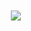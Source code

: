 ᅠ ᅠᅠ

ᅠ ᅠᅠ

ᅠ ᅠᅠᅠ ᅠᅠᅠᅠ<img src="https://i.pinimg.com/originals/f8/aa/fd/f8aafd262dffab89b0f13259a2f29fce.gif">
ᅠ ᅠᅠᅠ ᅠᅠ
ᅠ ᅠᅠ
ᅠ ᅠᅠ
ᅠ ᅠᅠ
